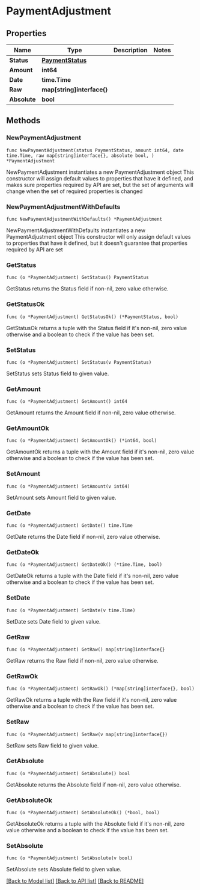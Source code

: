# PaymentAdjustment

## Properties

Name | Type | Description | Notes
------------ | ------------- | ------------- | -------------
**Status** | [**PaymentStatus**](PaymentStatus.md) |  | 
**Amount** | **int64** |  | 
**Date** | **time.Time** |  | 
**Raw** | **map[string]interface{}** |  | 
**Absolute** | **bool** |  | 

## Methods

### NewPaymentAdjustment

`func NewPaymentAdjustment(status PaymentStatus, amount int64, date time.Time, raw map[string]interface{}, absolute bool, ) *PaymentAdjustment`

NewPaymentAdjustment instantiates a new PaymentAdjustment object
This constructor will assign default values to properties that have it defined,
and makes sure properties required by API are set, but the set of arguments
will change when the set of required properties is changed

### NewPaymentAdjustmentWithDefaults

`func NewPaymentAdjustmentWithDefaults() *PaymentAdjustment`

NewPaymentAdjustmentWithDefaults instantiates a new PaymentAdjustment object
This constructor will only assign default values to properties that have it defined,
but it doesn't guarantee that properties required by API are set

### GetStatus

`func (o *PaymentAdjustment) GetStatus() PaymentStatus`

GetStatus returns the Status field if non-nil, zero value otherwise.

### GetStatusOk

`func (o *PaymentAdjustment) GetStatusOk() (*PaymentStatus, bool)`

GetStatusOk returns a tuple with the Status field if it's non-nil, zero value otherwise
and a boolean to check if the value has been set.

### SetStatus

`func (o *PaymentAdjustment) SetStatus(v PaymentStatus)`

SetStatus sets Status field to given value.


### GetAmount

`func (o *PaymentAdjustment) GetAmount() int64`

GetAmount returns the Amount field if non-nil, zero value otherwise.

### GetAmountOk

`func (o *PaymentAdjustment) GetAmountOk() (*int64, bool)`

GetAmountOk returns a tuple with the Amount field if it's non-nil, zero value otherwise
and a boolean to check if the value has been set.

### SetAmount

`func (o *PaymentAdjustment) SetAmount(v int64)`

SetAmount sets Amount field to given value.


### GetDate

`func (o *PaymentAdjustment) GetDate() time.Time`

GetDate returns the Date field if non-nil, zero value otherwise.

### GetDateOk

`func (o *PaymentAdjustment) GetDateOk() (*time.Time, bool)`

GetDateOk returns a tuple with the Date field if it's non-nil, zero value otherwise
and a boolean to check if the value has been set.

### SetDate

`func (o *PaymentAdjustment) SetDate(v time.Time)`

SetDate sets Date field to given value.


### GetRaw

`func (o *PaymentAdjustment) GetRaw() map[string]interface{}`

GetRaw returns the Raw field if non-nil, zero value otherwise.

### GetRawOk

`func (o *PaymentAdjustment) GetRawOk() (*map[string]interface{}, bool)`

GetRawOk returns a tuple with the Raw field if it's non-nil, zero value otherwise
and a boolean to check if the value has been set.

### SetRaw

`func (o *PaymentAdjustment) SetRaw(v map[string]interface{})`

SetRaw sets Raw field to given value.


### GetAbsolute

`func (o *PaymentAdjustment) GetAbsolute() bool`

GetAbsolute returns the Absolute field if non-nil, zero value otherwise.

### GetAbsoluteOk

`func (o *PaymentAdjustment) GetAbsoluteOk() (*bool, bool)`

GetAbsoluteOk returns a tuple with the Absolute field if it's non-nil, zero value otherwise
and a boolean to check if the value has been set.

### SetAbsolute

`func (o *PaymentAdjustment) SetAbsolute(v bool)`

SetAbsolute sets Absolute field to given value.



[[Back to Model list]](../README.md#documentation-for-models) [[Back to API list]](../README.md#documentation-for-api-endpoints) [[Back to README]](../README.md)


